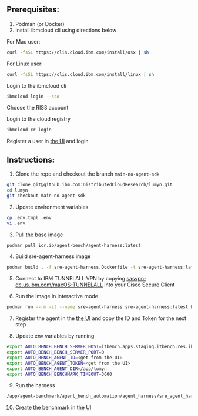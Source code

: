 ## Prerequisites:  
1. Podman (or Docker)
2. Install ibmcloud cli using directions below
   
For Mac user:
```bash
curl -fsSL https://clis.cloud.ibm.com/install/osx | sh
```

For Linux user:
```bash 
curl -fsSL https://clis.cloud.ibm.com/install/linux | sh
```  
  
Login to the ibmcloud cli
```bash 
ibmcloud login --sso
```
  
Choose the RIS3 account  
  
Login to the cloud registry
```bash
ibmcloud cr login
```

Register a user in [the UI](https://itbench.apps.staging.itbench.res.ibm.com/top) and login  
  
## Instructions:  
1. Clone the repo and checkout the branch `main-no-agent-sdk`  
```bash
git clone git@github.ibm.com:DistributedCloudResearch/lumyn.git  
cd lumyn  
git checkout main-no-agent-sdk
```  
  
2. Update environment variables  
```bash
cp .env.tmpl .env  
vi .env
```  
  
3. Pull the base image  
```bash
podman pull icr.io/agent-bench/agent-harness:latest
```  
  
4. Build sre-agent-harness image  
```bash
podman build . -f sre-agent-harness.Dockerfile -t sre-agent-harness:latest
```


5. Connect to IBM TUNNELALL VPN by copying [sasvpn-dc.us.ibm.com/macOS-TUNNELALL](sasvpn-dc.us.ibm.com/macOS-TUNNELALL) into your Cisco Secure Client
  
6. Run the image in interactive mode  
```bash
podman run --rm -it --name sre-agent-harness sre-agent-harness:latest bash
```  
  
7. Register the agent in the [the UI](https://itbench.apps.staging.itbench.res.ibm.com/top) and copy the ID and Token for the next step  
  
8. Update env variables by running  
```bash
export AUTO_BENCH_BENCH_SERVER_HOST=itbench.apps.staging.itbench.res.ibm.com
export AUTO_BENCH_BENCH_SERVER_PORT=0
export AUTO_BENCH_AGENT_ID=<get from the UI>
export AUTO_BENCH_AGENT_TOKEN=<get from the UI>
export AUTO_BENCH_AGENT_DIR=/app/lumyn
export AUTO_BENCH_BENCHMARK_TIMEOUT=3600
```  
  
9. Run the harness  
```bash
/app/agent-benchmark/agent_bench_automation/agent_harness/sre_agent_harness/entrypoint.sh "$AUTO_BENCH_BENCH_SERVER_HOST" "$AUTO_BENCH_BENCH_SERVER_PORT" "$AUTO_BENCH_AGENT_ID" "$AUTO_BENCH_AGENT_TOKEN" "$AUTO_BENCH_AGENT_DIR" "$AUTO_BENCH_BENCHMARK_TIMEOUT"
``` 
  
10. Create the benchmark in [the UI](https://itbench.apps.staging.itbench.res.ibm.com/top)  
